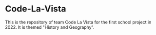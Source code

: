 # Code-La-Vista
This is the repository of team Code La Vista for the first school project in 2022. It is themed "History and Geography".
